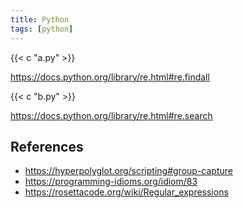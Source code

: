 ```yaml
---
title: Python
tags: [python]
---
```


{{< c "a.py" >}}

<https://docs.python.org/library/re.html#re.findall>

{{< c "b.py" >}}

<https://docs.python.org/library/re.html#re.search>

## References

- <https://hyperpolyglot.org/scripting#group-capture>
- <https://programming-idioms.org/idiom/83>
- <https://rosettacode.org/wiki/Regular_expressions>
